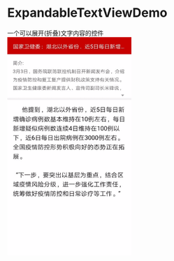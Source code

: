 # ExpandableTextViewDemo
一个可以展开(折叠)文字内容的控件
![](https://github.com/liuzhenli/ExpandableTextViewDemo/blob/master/images/ziyuan.gif)